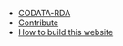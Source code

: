 
+ [CODATA-RDA](CODATA-RDA/)
+ [Contribute](contributing.html)
+ [How to build this website](How-to-build-this-website.html)

